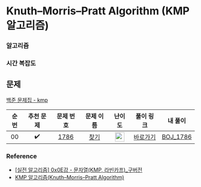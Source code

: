 # Knuth–Morris–Pratt Algorithm (KMP 알고리즘)

### 알고리즘

### 시간 복잡도

## 문제
[백준 문제집 - kmp](https://www.acmicpc.net/problemset?sort=ac_desc&algo=40)

|          순번          |        추천 문제         |        문제 번호         |        문제 이름         |         난이도          |        풀이 링크         |        내 풀이         |
| :-----: | :-----: | :-----: | :-----: | :-----: | :-----: | :-----: |
| 00 |  :heavy_check_mark:  | <a href="https://www.acmicpc.net/problem/1786" target="_blank">1786</a> | <a href="https://www.acmicpc.net/problem/1786" target="_blank">찾기</a> | <img height="25px" width="25px" src="https://static.solved.ac/tier_small/16.svg"/> | <a href="https://blog.encrypted.gg/857">바로가기</a> | <a href="./../Problems/sliding_window/BOJ_1786.md">BOJ_1786</a> |

### Reference 
* [[실전 알고리즘] 0x0E강 - 문자열(KMP, 라빈카프)_구버전](https://blog.encrypted.gg/857)
* [KMP 알고리즘(Knuth–Morris–Pratt Algorithm)](https://m.blog.naver.com/kks227/220917078260)
